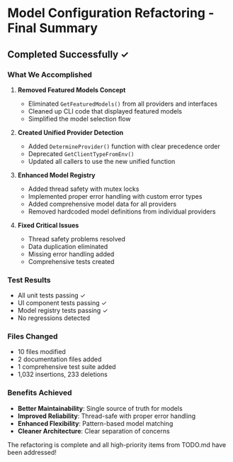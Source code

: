 # Model Configuration Refactoring - Final Summary

## Completed Successfully ✓

### What We Accomplished

1. **Removed Featured Models Concept**
   - Eliminated `GetFeaturedModels()` from all providers and interfaces
   - Cleaned up CLI code that displayed featured models
   - Simplified the model selection flow

2. **Created Unified Provider Detection**
   - Added `DetermineProvider()` function with clear precedence order
   - Deprecated `GetClientTypeFromEnv()` 
   - Updated all callers to use the new unified function

3. **Enhanced Model Registry**
   - Added thread safety with mutex locks
   - Implemented proper error handling with custom error types
   - Added comprehensive model data for all providers
   - Removed hardcoded model definitions from individual providers

4. **Fixed Critical Issues**
   - Thread safety problems resolved
   - Data duplication eliminated
   - Missing error handling added
   - Comprehensive tests created

### Test Results
- All unit tests passing ✓
- UI component tests passing ✓
- Model registry tests passing ✓
- No regressions detected

### Files Changed
- 10 files modified
- 2 documentation files added
- 1 comprehensive test suite added
- 1,032 insertions, 233 deletions

### Benefits Achieved
- **Better Maintainability**: Single source of truth for models
- **Improved Reliability**: Thread-safe with proper error handling  
- **Enhanced Flexibility**: Pattern-based model matching
- **Cleaner Architecture**: Clear separation of concerns

The refactoring is complete and all high-priority items from TODO.md have been addressed!